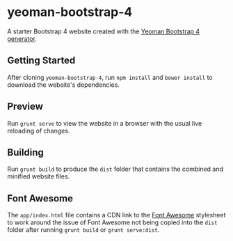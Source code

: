 # yeoman-bootstrap-4

A starter Bootstrap 4 website created with the [Yeoman Bootstrap 4 generator](https://github.com/bassjobsen/generator-bootstrap4).

## Getting Started

After cloning `yeoman-bootstrap-4`, run `npm install` and `bower install` to download the website's dependencies.

## Preview

Run `grunt serve` to view the website in a browser with the usual live reloading of changes.

## Building

Run `grunt build` to produce the `dist` folder that contains the combined and minified website files.

## Font Awesome

The `app/index.html` file contains a CDN link to the [Font Awesome](http://fontawesome.io) stylesheet to work around the issue of Font Awesome not being copied into the `dist` folder after running `grunt build` or `grunt serve:dist`.

